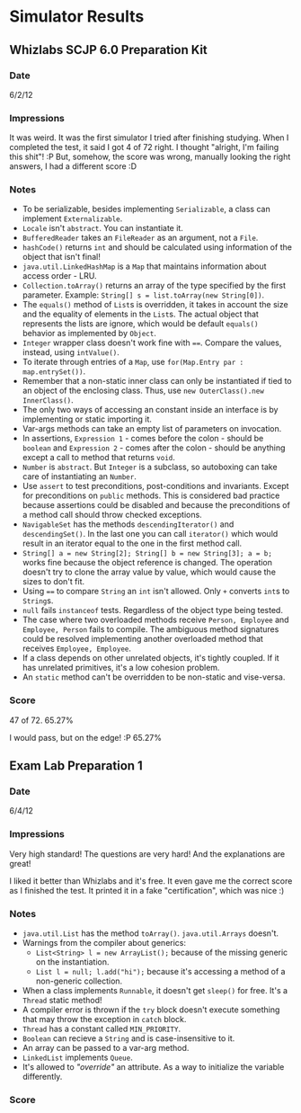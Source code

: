 Simulator Results
=================

Whizlabs SCJP 6.0 Preparation Kit
---------------------------------

### Date

6/2/12

### Impressions

It was weird. It was the first simulator I tried after finishing studying. When I completed the test, it said I got 4 of 72 right. I thought "alright, I'm failing this shit"! :P
But, somehow, the score was wrong, manually looking the right answers, I had a different score :D

### Notes

* To be serializable, besides implementing `Serializable`, a class can implement `Externalizable`.
* `Locale` isn't `abstract`. You can instantiate it.
* `BufferedReader` takes an `FileReader` as an argument, not a `File`.
* `hashCode()` returns `int` and should be calculated using information of the object that isn't final!
* `java.util.LinkedHashMap` is a `Map` that maintains information about access order - LRU.
* `Collection.toArray()` returns an array of the type specified by the first parameter. Example: `String[] s = list.toArray(new String[0])`.
* The `equals()` method of `List`s is overridden, it takes in account the size and the equality of elements in the `List`s. The actual object that represents the lists are ignore, which would be default `equals()` behavior as implemented by `Object`.
* `Integer` wrapper class doesn't work fine with `==`. Compare the values, instead, using `intValue()`.
* To iterate through entries of a `Map`, use `for(Map.Entry par : map.entrySet())`.
* Remember that a non-static inner class can only be instantiated if tied to an object of the enclosing class. Thus, use `new OuterClass().new InnerClass()`.
* The only two ways of accessing an constant inside an interface is by implementing or static importing it.
* Var-args methods can take an empty list of parameters on invocation.
* In assertions, `Expression 1` - comes before the colon - should be `boolean` and `Expression 2` - comes after the colon - should be anything except a call to method that returns `void`.
* `Number` is `abstract`. But `Integer` is a subclass, so autoboxing can take care of instantiating an `Number`.
* Use `assert` to test preconditions, post-conditions and invariants. Except for preconditions on `public` methods. This is considered bad practice because assertions could be disabled and because the preconditions of a method call should throw checked exceptions.
* `NavigableSet` has the methods `descendingIterator()` and `descendingSet()`. In the last one you can call `iterator()` which would result in an iterator equal to the one in the first method call.
* `String[] a = new String[2]; String[] b = new String[3]; a = b;` works fine because the object reference is changed. The operation doesn't try to clone the array value by value, which would cause the sizes to don't fit.
* Using `==` to compare `String` an `int` isn't allowed. Only `+` converts `int`s to `String`s.
* `null` fails `instanceof` tests. Regardless of the object type being tested.
* The case where two overloaded methods receive `Person, Employee` and `Employee, Person` fails to compile. The ambiguous method signatures could be resolved implementing another overloaded method that receives `Employee, Employee`.
* If a class depends on other unrelated objects, it's tightly coupled. If it has unrelated primitives, it's a low cohesion problem.
* An `static` method can't be overridden to be non-static and vise-versa.

### Score

47 of 72. 65.27%

I would pass, but on the edge! :P 65.27%

Exam Lab Preparation 1
----------------------

### Date

6/4/12

### Impressions

Very high standard! The questions are very hard! And the explanations are great!

I liked it better than Whizlabs and it's free. It even gave me the correct score as I finished the test. It printed it in a fake "certification", which was nice :)

### Notes

* `java.util.List` has the method `toArray()`. `java.util.Arrays` doesn't.
* Warnings from the compiler about generics:
    - `List<String> l = new ArrayList();` because of the missing generic on the instantiation.
    - `List l = null; l.add("hi");` because it's accessing a method of a non-generic collection.
* When a class implements `Runnable`, it doesn't get `sleep()` for free. It's a `Thread` static method!
* A compiler error is thrown if the `try` block doesn't execute something that may throw the exception in `catch` block.
* `Thread` has a constant called `MIN_PRIORITY`.
* `Boolean` can recieve a `String` and is case-insensitive to it.
* An array can be passed to a var-arg method.
* `LinkedList` implements `Queue`.
* It's allowed to _"override"_ an attribute. As a way to initialize the variable differently.

### Score
